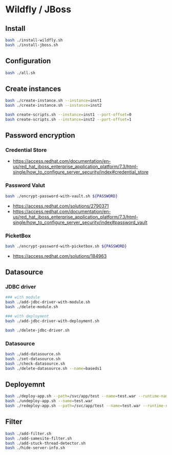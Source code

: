 # Wildfly / JBoss

## Install

```bash
bash ./install-wildfly.sh
bash ./install-jboss.sh
```

## Configuration

```bash
bash ./all.sh
```

## Create instances

```bash
bash ./create-instance.sh --instance=inst1
bash ./create-instance.sh --instance=inst2

bash create-scripts.sh --instance=inst1 --port-offset=0
bash create-scripts.sh --instance=inst2 --port-offset=1
```

## Password encryption

### Credential Store

- https://access.redhat.com/documentation/en-us/red_hat_jboss_enterprise_application_platform/7.3/html-single/how_to_configure_server_security/index#credential_store

### Password Valut

```bash
bash ./encrypt-password-with-vault.sh ${PASSWORD}
```

- https://access.redhat.com/solutions/2790371
- https://access.redhat.com/documentation/en-us/red_hat_jboss_enterprise_application_platform/7.3/html-single/how_to_configure_server_security/index#password_vault

### PicketBox

```bash
bash ./encrypt-password-with-picketbox.sh ${PASSWORD}
```

- https://access.redhat.com/solutions/184963

## Datasource

### JDBC driver

```bash
### with module
bash ./add-jdbc-driver-with-module.sh
bash ./delete-module.sh

### with deployment
bash ./add-jdbc-driver-with-deployment.sh

bash ./delete-jdbc-driver.sh
```

### Datasource

```bash
bash ./add-datasource.sh
bash ./set-datasource.sh
bash ./check-datasource.sh
bash ./delete-datasource.sh --name=baseds1
```

## Deployemnt

```bash
bash ./deploy-app.sh --path=/svc/app/test --name=test.war --runtime-name=test.war
bash ./undeploy-app.sh --name=test.war
bash ./redeploy-app.sh --path=/svc/app/test --name=test.war --runtime-name=test.war
```

## Filter

```bash
bash ./add-filter.sh
bash ./add-samesite-filter.sh
bash ./add-stuck-thread-detector.sh
bash ./hide-server-info.sh
```
